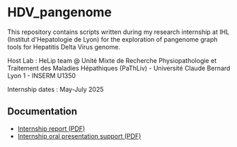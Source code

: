 # HDV_pangenome
This repository contains scripts written during my research internship at IHL (Institut d'Hepatologie de Lyon) for the exploration of pangenome graph tools for Hepatitis Delta Virus genome.

Host Lab : HeLip team @ Unité Mixte de Recherche Physiopathologie et Traitement des Maladies Hépathiques (PaThLiv) - Université Claude Bernard Lyon 1 - INSERM U1350

Internship dates : May-July 2025

## Documentation
- [Internship report (PDF)](docs/Stage_M1_Bioinfo_LPlayaPariente_rapport.pdf)
- [Internship oral presentation support (PDF)](docs/Stage_M1_Bioinfo_LPlayaPariente_presentation.pdf)



